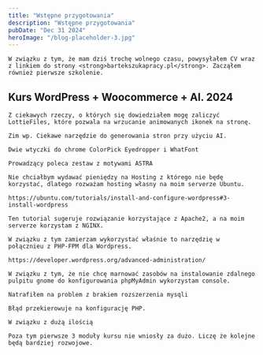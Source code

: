```yaml
---
title: "Wstępne przygotowania"
description: "Wstępne przygotowania"
pubDate: "Dec 31 2024"
heroImage: "/blog-placeholder-3.jpg"
---
```


    W związku z tym, że mam dziś trochę wolnego czasu, powysyłałem CV wraz z linkiem do strony <strong>bartekszukapracy.pl</strong>. Zacząłem również pierwsze szkolenie.

## Kurs WordPress + Woocommerce + AI. 2024

    Z ciekawych rzeczy, o których się dowiedziałem mogę zaliczyć LottieFiles, które pozwala na wrzucanie animowanych ikonek na stronę.

    Zim wp. Ciekawe narzędzie do generowania stron przy użyciu AI.

    Dwie wtyczki do chrome ColorPick Eyedropper i WhatFont

    Prowadzący poleca zestaw z motywami ASTRA

    Nie chciałbym wydawać pieniędzy na Hosting z którego nie będę korzystać, dlatego rozważam hosting własny na moim serverze Ubuntu.

    https://ubuntu.com/tutorials/install-and-configure-wordpress#3-install-wordpress

    Ten tutorial sugeruje rozwiązanie korzystające z Apache2, a na moim serverze korzystam z NGINX.

    W związku z tym zamierzam wykorzystać właśnie to narzędzię w połącznieu z PHP-FPM dla Wordpress.

    https://developer.wordpress.org/advanced-administration/

    W związku z tym, że nie chcę marnować zasobów na instalowanie zdalnego pulpitu gnome do konfigurowania phpMyAdmin wykorzystam console.

    Natrafiłem na problem z brakiem rozszerzenia mysqli

    Błąd przekierowuje na konfigurację PHP.

    W związku z dużą ilością

    Poza tym pierwsze 3 moduły kursu nie wniosły za dużo. Liczę że kolejne będą bardziej rozwojowe.
